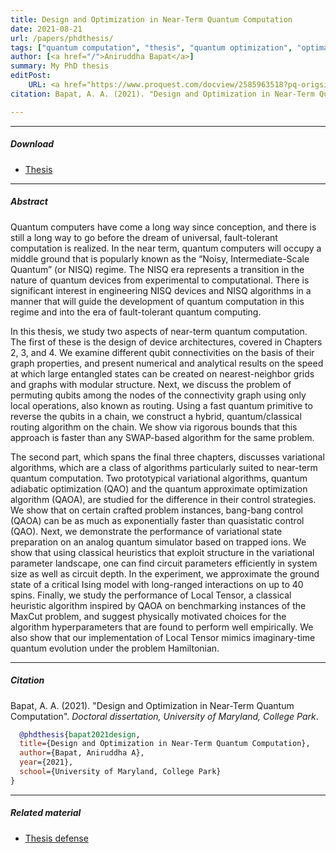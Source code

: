 ```yaml
---
title: Design and Optimization in Near-Term Quantum Computation 
date: 2021-08-21
url: /papers/phdthesis/
tags: ["quantum computation", "thesis", "quantum optimization", "optimal control", "quantum architectures"]
author: [<a href="/">Aniruddha Bapat</a>]
summary: My PhD thesis
editPost:
    URL: <a href="https://www.proquest.com/docview/2585963518?pq-origsite=gscholar&fromopenview=true&sourcetype=Dissertations%20&%20Theses"> Link <\a>
citation: Bapat, A. A. (2021). "Design and Optimization in Near-Term Quantum Computation". *Doctoral dissertation, University of Maryland, College Park*.

---
```



---

##### Download

- [Thesis](/papers/phdthesis/paper.pdf)

---

##### Abstract

Quantum computers have come a long way since conception, and there is still a long way to go before the dream of universal, fault-tolerant computation is realized. In the near term, quantum computers will occupy a middle ground that is popularly known as the “Noisy, Intermediate-Scale Quantum” (or NISQ) regime. The NISQ era represents a transition in the nature of quantum devices from experimental to computational. There is significant interest in engineering NISQ devices and NISQ algorithms in a manner that will guide the development of quantum computation in this regime and into the era of fault-tolerant quantum computing.

In this thesis, we study two aspects of near-term quantum computation. The first of these is the design of device architectures, covered in Chapters 2, 3, and 4. We examine different qubit connectivities on the basis of their graph properties, and present numerical and analytical results on the speed at which large entangled states can be created on nearest-neighbor grids and graphs with modular structure. Next, we discuss the problem of permuting qubits among the nodes of the connectivity graph using only local operations, also known as routing. Using a fast quantum primitive to reverse the qubits in a chain, we construct a hybrid, quantum/classical routing algorithm on the chain. We show via rigorous bounds that this approach is faster than any SWAP-based algorithm for the same problem.

The second part, which spans the final three chapters, discusses variational algorithms, which are a class of algorithms particularly suited to near-term quantum computation. Two prototypical variational algorithms, quantum adiabatic optimization (QAO) and the quantum approximate optimization algorithm (QAOA), are studied for the difference in their control strategies. We show that on certain crafted problem instances, bang-bang control (QAOA) can be as much as exponentially faster than quasistatic control (QAO). Next, we demonstrate the performance of variational state preparation on an analog quantum simulator based on trapped ions. We show that using classical heuristics that exploit structure in the variational parameter landscape, one can find circuit parameters efficiently in system size as well as circuit depth. In the experiment, we approximate the ground state of a critical Ising model with long-ranged interactions on up to 40 spins. Finally, we study the performance of Local Tensor, a classical heuristic algorithm inspired by QAOA on benchmarking instances of the MaxCut problem, and suggest physically motivated choices for the algorithm hyperparameters that are found to perform well empirically. We also show that our implementation of Local Tensor mimics imaginary-time quantum evolution under the problem Hamiltonian.


---

##### Citation

Bapat, A. A. (2021). "Design and Optimization in Near-Term Quantum Computation". *Doctoral dissertation, University of Maryland, College Park*.

```BibTeX
  @phdthesis{bapat2021design,
  title={Design and Optimization in Near-Term Quantum Computation},
  author={Bapat, Aniruddha A},
  year={2021},
  school={University of Maryland, College Park}
}
```

---

##### Related material

+ [Thesis defense](/papers/phdthesis/presentation.pdf)